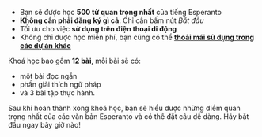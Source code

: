 - Bạn sẽ được học **500 từ quan trọng nhất** của tiếng Esperanto
- **Không cần phải đăng ký gì cả**: Chỉ cần bấm nút *Bắt đầu*
- Tối ưu cho việc **sử dụng trên điện thoại di động**
- Không chỉ được học miễn phí, bạn cũng có thể **[thoải mái sử dụng trong các dự án khác](https://github.com/Esperanto/kurso-zagreba-metodo)**

Khoá học bao gồm **12 bài**, mỗi bài sẽ có:

- một bài đọc ngắn
- phần giải thích ngữ pháp
- và 3 bài tập thực hành.

Sau khi hoàn thành xong khoá học, bạn sẽ hiểu được những điểm quan trọng nhất của các văn bản Esperanto và có thể đặt câu dễ dàng. Hãy bắt đầu ngay bây giờ nào!

